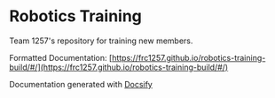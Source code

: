 # Robotics Training

Team 1257's repository for training new members.

Formatted Documentation: [https://frc1257.github.io/robotics-training-build/#/](https://frc1257.github.io/robotics-training-build/#/)

Documentation generated with [Docsify](https://docsify.js.org/)
